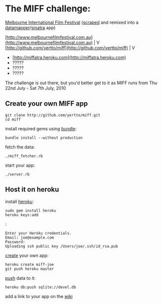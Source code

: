 # The MIFF challenge:

[Melbourne International Film Festival](http://www.melbournefilmfestival.com.au) ([scraped](http://nokogiri.org) and remixed into a [datamapper](http://datamapper.org)/[sinatra](http://www.sinatrarb.com) app)


[http://www.melbournefilmfestival.com.au](http://www.melbournefilmfestival.com.au)
                |
                V
[http://github.com/yertto/miff](http://github.com/yertto/miff)
                |
                V
 * [http://miffatra.heroku.com](http://miffatra.heroku.com)
 * ?????
 * ?????
 * ?????
  
The challenge is out there, but you'd better get to it
as MIFF runs from Thu 22nd July - Sat 7th July, 2010

## Create your own MIFF app

    git clone http://github.com/yertto/miff.git
    cd miff

install required gems using [bundle](http://gembundler.com/bundle_install.html):

    bundle install --without production

fetch the data:

    ./miff_fetcher.rb

start your app:

    ./server.rb


## Host it on heroku

install [heroku](http://docs.heroku.com/heroku-command#installation):

    sudo gem install heroku
    heroku keys:add

:

    Enter your Heroku credentials.
    Email: joe@example.com
    Password: 
    Uploading ssh public key /Users/joe/.ssh/id_rsa.pub

[create](http://docs.heroku.com/creating-apps) your own app:

    heroku create miff-joe
    git push heroku master

[push](http://docs.heroku.com/taps#import-push-to-heroku) data to it:

    heroku db:push sqlite://devel.db

add a link to your app on the [wiki](http://wiki.github.com/yertto/miff/)
